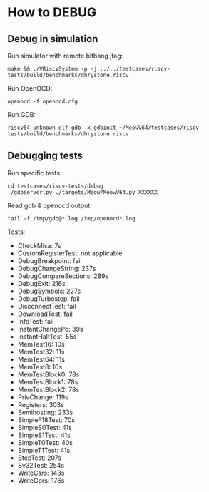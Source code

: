 # How to DEBUG

## Debug in simulation

Run simulator with remote bitbang jtag:

```shell
make && ./VRiscVSystem -p -j ../../testcases/riscv-tests/build/benchmarks/dhrystone.riscv
```

Run OpenOCD:

```shell
openocd -f openocd.cfg
```

Run GDB:

```shell
riscv64-unknown-elf-gdb -x gdbinit ~/MeowV64/testcases/riscv-tests/build/benchmarks/dhrystone.riscv
```

## Debugging tests

Run specific tests:

```shell
cd testcases/riscv-tests/debug
./gdbserver.py ./targets/Meow/MeowV64.py XXXXXX
```

Read gdb & openocd output:

```shell
tail -f /tmp/gdb@*.log /tmp/openocd*.log
```

Tests:

- CheckMisa: 7s
- CustomRegisterTest: not applicable
- DebugBreakpoint: fail
- DebugChangeString: 237s
- DebugCompareSections: 289s
- DebugExit: 216s
- DebugSymbols: 227s
- DebugTurbostep: fail
- DisconnectTest: fail
- DownloadTest: fail
- InfoTest: fail
- InstantChangePc: 39s
- InstantHaltTest: 55s
- MemTest16: 10s
- MemTest32: 11s
- MemTest64: 11s
- MemTest8: 10s
- MemTestBlock0: 78s
- MemTestBlock1: 78s
- MemTestBlock2: 78s
- PrivChange: 119s
- Registers: 303s
- Semihosting: 233s
- SimpleF18Test: 70s
- SimpleS0Test: 41s
- SimpleS1Test: 41s
- SimpleT0Test: 40s
- SimpleT1Test: 41s
- StepTest: 207s
- Sv32Test: 254s
- WriteCsrs: 143s
- WriteGprs: 176s
